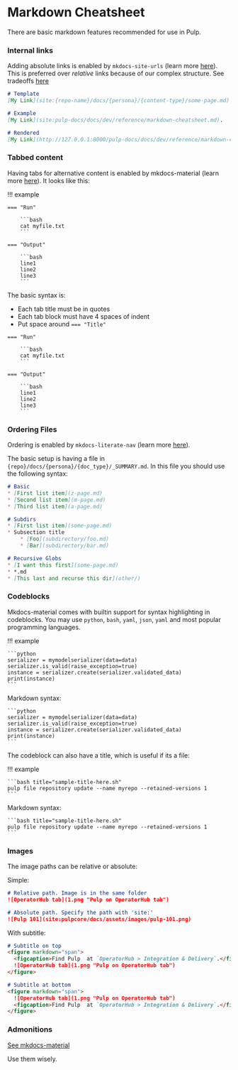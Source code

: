 # Markdown Cheatsheet

There are basic markdown features recommended for use in Pulp.

### Internal links

Adding absolute links is enabled by `mkdocs-site-urls`
(learn more [here](https://github.com/octoprint/mkdocs-site-urls)).
This is preferred over *relative* links because of our complex structure. See tradeoffs [here](https://github.com/pulp/pulp-docs/issues/2)

```markdown
# Template
[My Link](site:{repo-name}/docs/{persona}/{content-type}/some-page.md).

# Example
[My Link](site:pulp-docs/docs/dev/reference/markdown-cheatsheet.md).

# Rendered
[My Link](http://127.0.0.1:8000/pulp-docs/docs/dev/reference/markdown-cheatsheet/).
```

### Tabbed content

Having tabs for alternative content is enabled by mkdocs-material
(learn more [here](https://squidfunk.github.io/mkdocs-material/reference/content-tabs/#usage)).
It looks like this:

!!! example

    === "Run"

        ```bash
        cat myfile.txt
        ```

    === "Output"

        ```bash
        line1
        line2
        line3
        ```

The basic syntax is:

- Each tab title must be in quotes
- Each tab block must have 4 spaces of indent
- Put space around `=== "Title"`

```` title="sample-tabbed-content.md"
=== "Run"

    ```bash
    cat myfile.txt
    ```

=== "Output"

    ```bash
    line1
    line2
    line3
    ```
````


### Ordering Files

Ordering is enabled by `mkdocs-literate-nav`
(learn more [here](https://oprypin.github.io/mkdocs-literate-nav/reference.html)).

The basic setup is having a file in `{repo}/docs/{persona}/{doc_type}/_SUMMARY.md`.
In this file you should use the following syntax:

```markdown title="pulp_plugin/docs/user/guides/_SUMMARY.md"
# Basic
* [First list item](z-page.md)
* [Second list item](m-page.md)
* [Third list item](a-page.md)

# Subdirs
* [First list item](some-page.md)
* Subsection title
    * [Foo](subdirectory/foo.md)
    * [Bar](subdirectory/bar.md)

# Recursive Globs
* [I want this first](some-page.md)
* *.md
* [This last and recurse this dir](other/)
```

### Codeblocks

Mkdocs-material comes with builtin support for syntax highlighting in codeblocks.
You may use `python`, `bash`, `yaml`, `json`, `yaml` and most popular programming languages.

!!! example

    ```python
    serializer = mymodelserializer(data=data)
    serializer.is_valid(raise_exception=true)
    instance = serializer.create(serializer.validated_data)
    print(instance)
    ```

Markdown syntax:

````
```python
serializer = mymodelserializer(data=data)
serializer.is_valid(raise_exception=true)
instance = serializer.create(serializer.validated_data)
print(instance)
```
````

The codeblock can also have a title, which is useful if its a file:

!!! example

    ```bash title="sample-title-here.sh"
    pulp file repository update --name myrepo --retained-versions 1
    ```

Markdown syntax:

````
```bash title="sample-title-here.sh"
pulp file repository update --name myrepo --retained-versions 1
```
````

### Images

The image paths can be relative or absolute:

Simple:

```markdown
# Relative path. Image is in the same folder
![OperatorHub tab](1.png "Pulp on OperatorHub tab")

# Absolute path. Specify the path with 'site:'
![Pulp 101](site:pulpcore/docs/assets/images/pulp-101.png)
```

With subtitle:

```markdown
# Subtitle on top
<figure markdown="span">
  <figcaption>Find Pulp  at `OperatorHub > Integration & Delivery`.</figcaption>
  ![OperatorHub tab](1.png "Pulp on OperatorHub tab")
</figure>

# Subtitle at bottom
<figure markdown="span">
  ![OperatorHub tab](1.png "Pulp on OperatorHub tab")
  <figcaption>Find Pulp  at `OperatorHub > Integration & Delivery`.</figcaption>
</figure>
```

### Admonitions

[See mkdocs-material](https://squidfunk.github.io/mkdocs-material/reference/admonitions/#supported-types)

Use them wisely.


